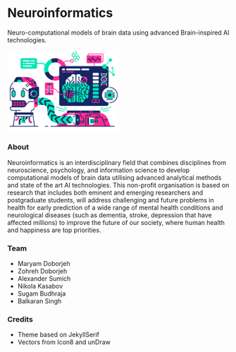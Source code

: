# Neuroinformatics

Neuro-computational models of brain data using advanced Brain-inspired AI technologies.

<img src="./images/illustrations/neuroscience.svg" width="50%"/>

### About

Neuroinformatics is an interdisciplinary field that combines disciplines from neuroscience, psychology, and information science to develop computational models of brain data utilising advanced analytical methods and state of the art AI technologies. This non-profit organisation is based on research that includes both eminent and emerging researchers and postgraduate students, will address challenging and future problems in health for early prediction of a wide range of mental health conditions and neurological diseases (such as dementia, stroke, depression that have affected millions) to improve the future of our society, where human health and happiness are top priorities.

### Team

- Maryam Doborjeh
- Zohreh Doborjeh
- Alexander Sumich
- Nikola Kasabov
- Sugam Budhraja
- Balkaran Singh

### Credits

- Theme based on JekyllSerif
- Vectors from Icon8 and unDraw
